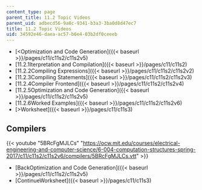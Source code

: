 ```yaml
---
content_type: page
parent_title: 11.2 Topic Videos
parent_uid: adbecd56-9a8c-9341-b3a3-3ba0d8d47ec7
title: 11.2 Topic Videos
uid: 34592e46-daea-ac57-b6e4-03b2df0ceeeb
---
```


*   [<Optimization and Code Generation]({{< baseurl >}}/pages/c11/c11s2/c11s2v5)
*   [11.2.1Iterpretation and Compilation]({{< baseurl >}}/pages/c11/c11s2)
*   [11.2.2Compiling Expressions]({{< baseurl >}}/pages/c11/c11s2/c11s2v2)
*   [11.2.3Compiling Statements]({{< baseurl >}}/pages/c11/c11s2/c11s2v3)
*   [11.2.4Compiler Frontend]({{< baseurl >}}/pages/c11/c11s2/c11s2v4)
*   [11.2.5Optimization and Code Generation]({{< baseurl >}}/pages/c11/c11s2/c11s2v5)
*   [11.2.6Worked Examples]({{< baseurl >}}/pages/c11/c11s2/c11s2v6)
*   [\>Worksheet]({{< baseurl >}}/pages/c11/c11s3)

Compilers
---------

{{< youtube "5BRcFgMJLCs" "https://ocw.mit.edu/courses/electrical-engineering-and-computer-science/6-004-computation-structures-spring-2017/c11/c11s2/c11s2v6/compilers/5BRcFgMJLCs.vtt" >}}

*   [BackOptimization and Code Generation]({{< baseurl >}}/pages/c11/c11s2/c11s2v5)
*   [ContinueWorksheet]({{< baseurl >}}/pages/c11/c11s3)
